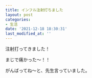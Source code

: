 ```yaml
---
title: インフル注射打ちました
layout: post
categories:
- 生活
date: '2021-12-18 18:30:31'
last_modified_at: ''
---
```


注射打ってきました！

まじで痛かった〜！！

<!--more-->

がんばってね〜と、先生言っていました。
